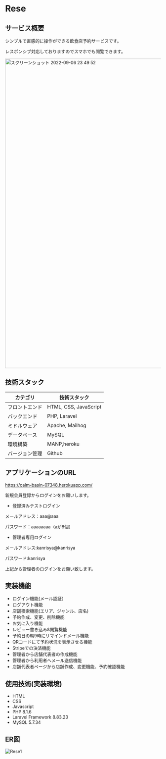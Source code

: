 # Rese

## サービス概要
シンプルで直感的に操作ができる飲食店予約サービスです。

レスポンシブ対応しておりますのでスマホでも閲覧できます。

<img width="1000" alt="スクリーンショット 2022-09-06 23 49 52" src="https://user-images.githubusercontent.com/103934454/188666572-a4c7b16d-59dc-4715-ab2f-b7026de38730.png">

## 技術スタック
| カテゴリ | 技術スタック |
| ---- | ---- |
| フロントエンド | HTML, CSS, JavaScript |
| バックエンド | PHP, Laravel |
| ミドルウェア | Apache, Mailhog |
| データベース | MySQL |
| 環境構築 | MANP,heroku |
| バージョン管理 | Github |


## アプリケーションのURL
https://calm-basin-07348.herokuapp.com/

新規会員登録からログインをお願いします。

- 登録済みテストログイン

メールアドレス：aaa@aaa

パスワード：aaaaaaaa（aが8個）


- 管理者専用ログイン

メールアドレス:kanrisya@kanrisya

パスワード:kanrisya

上記から管理者のログインをお願い致します。


## 実装機能
- ログイン機能(メール認証）
- ログアウト機能
- 店舗検索機能(エリア、ジャンル、店名)
- 予約作成、変更、削除機能
- お気に入り機能
- レビュー書き込み&閲覧機能
- 予約日の朝9時にリマインドメール機能
- QRコードにて予約状況を表示させる機能
- Stripeでの決済機能
- 管理者から店舗代表者の作成機能
- 管理者から利用者へメール送信機能
- 店舗代表者ページから店舗作成、変更機能、予約確認機能

## 使用技術(実装環境)
- HTML
- CSS
- Javascript
- PHP 8.1.6
- Laravel Framework 8.83.23
- MySQL  5.7.34 

## ER図
![Rese1](https://user-images.githubusercontent.com/103934454/190387480-56f5e9b6-c860-4be8-ad04-d1cd43a5337b.svg)



